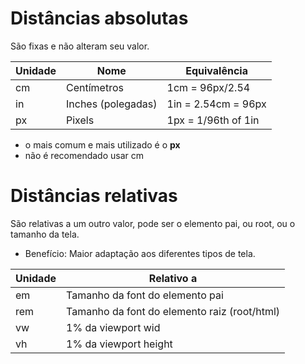 # Distâncias absolutas <length>

São fixas e não alteram seu valor.

| Unidade  | Nome                | Equivalência         |
|----------|---------------------|----------------------|
| cm       | Centímetros         | 1cm = 96px/2.54      | 
| in       | Inches (polegadas)  | 1in = 2.54cm = 96px  | 
| px       | Pixels              | 1px = 1/96th of 1in  |

* o mais comum e mais utilizado é o **px**
* não é recomendado usar cm

# Distâncias relativas

São relativas a um outro valor, pode ser o elemento pai, ou root, ou o tamanho da tela.

* Benefício: Maior adaptação aos diferentes tipos de tela.

| Unidade  | Relativo a                                    |
|----------|-----------------------------------------------|
| em       | Tamanho da font do elemento pai               |
| rem      | Tamanho da font do elemento raiz (root/html)  | 
| vw       | 1% da viewport wid                            |  
| vh       | 1% da viewport height                         |